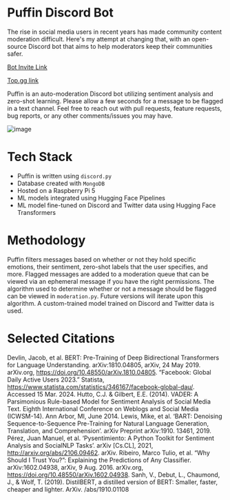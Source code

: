 # Puffin Discord Bot
The rise in social media users in recent years has made community content moderation difficult. Here's my attempt at changing that, with an open-source Discord bot that aims to help moderators keep their communities safer.

[Bot Invite Link](https://discord.com/api/oauth2/authorize?client_id=1185076125752365136&permissions=1376537085952&scope=bot)

[Top.gg link](https://top.gg/bot/1185076125752365136)

Puffin is an auto-moderation Discord bot utilizing sentiment analysis and zero-shot learning. Please allow a few seconds for a message to be flagged in a text channel. Feel free to reach out with pull requests, feature requests, bug reports, or any other comments/issues you may have.


![image](https://github.com/Windshield-Viper/Puffin-Discord-Bot/assets/109366063/d534dcf1-e00e-4284-b4da-560d68f043b6)


# Tech Stack
- Puffin is written using `discord.py`
- Database created with `MongoDB`
- Hosted on a Raspberry Pi 5
- ML models integrated using Hugging Face Pipelines
- ML model fine-tuned on Discord and Twitter data using Hugging Face Transformers

# Methodology
Puffin filters messages based on whether or not they hold specific emotions, their sentiment, zero-shot labels that the user specifies, and more. Flagged messages are added to a moderation queue that can be viewed via an ephemeral message if you have the right permissions. The algorithm used to determine whether or not a message should be flagged can be viewed in `moderation.py`. Future versions will iterate upon this algorithm. A custom-trained model trained on Discord and Twitter data is used. 

# Selected Citations
Devlin, Jacob, et al. BERT: Pre-Training of Deep Bidirectional Transformers for Language Understanding. arXiv:1810.04805, arXiv, 24 May 2019. arXiv.org, https://doi.org/10.48550/arXiv.1810.04805.
“Facebook: Global Daily Active Users 2023.” Statista, https://www.statista.com/statistics/346167/facebook-global-dau/. Accessed 15 Mar. 2024.
Hutto, C.J. & Gilbert, E.E. (2014). VADER: A Parsimonious Rule-based Model for Sentiment Analysis of Social Media Text. Eighth International Conference on Weblogs and Social Media (ICWSM-14). Ann Arbor, MI, June 2014.
Lewis, Mike, et al. ‘BART: Denoising Sequence-to-Sequence Pre-Training for Natural Language Generation, Translation, and Comprehension’. arXiv Preprint arXiv:1910. 13461, 2019.
Pérez, Juan Manuel, et al. ‘Pysentimiento: A Python Toolkit for Sentiment Analysis and SocialNLP Tasks’. arXiv [Cs.CL], 2021, http://arxiv.org/abs/2106.09462. arXiv.
Ribeiro, Marco Tulio, et al. “Why Should I Trust You?”: Explaining the Predictions of Any Classifier. arXiv:1602.04938, arXiv, 9 Aug. 2016. arXiv.org, https://doi.org/10.48550/arXiv.1602.04938.
Sanh, V., Debut, L., Chaumond, J., & Wolf, T. (2019). DistilBERT, a distilled version of BERT: Smaller, faster, cheaper and lighter. ArXiv. /abs/1910.01108



